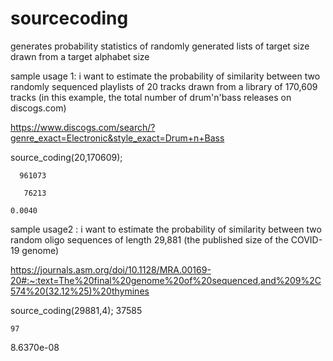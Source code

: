 # sourcecoding
generates probability statistics of randomly generated lists of target size drawn from a target alphabet size

sample usage 1: i want to estimate the probability of similarity between two randomly sequenced playlists of 20 tracks drawn from a library of 170,609 tracks (in this example, the total number of drum'n'bass releases on discogs.com)

https://www.discogs.com/search/?genre_exact=Electronic&style_exact=Drum+n+Bass

source_coding(20,170609);

      961073

       76213

    0.0040

sample usage2 : i want to estimate the probability of similarity between two random oligo sequences of length 29,881 (the published size of the COVID-19 genome)

https://journals.asm.org/doi/10.1128/MRA.00169-20#:~:text=The%20final%20genome%20of%20sequenced,and%209%2C574%20(32.12%25)%20thymines

source_coding(29881,4);
       37585

    97

   8.6370e-08

